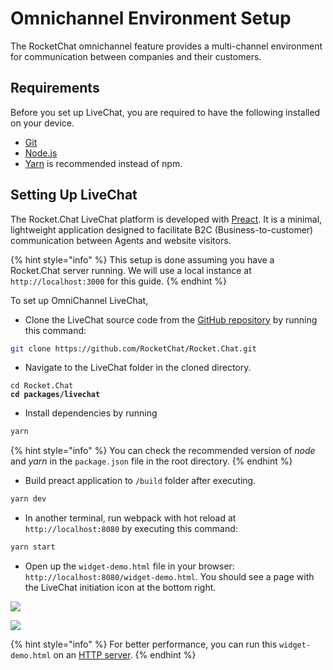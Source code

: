 # Omnichannel Environment Setup

The RocketChat omnichannel feature provides a multi-channel environment for communication between companies and their customers.

## Requirements

Before you set up LiveChat, you are required to have the following installed on your device.

* [Git](http://git-scm.com/book/en/v2/Getting-Started-Installing-Git)
* [Node.js](https://nodejs.org)
* [Yarn](http://yarnpkg.com/) is recommended instead of npm.

## Setting Up LiveChat

The Rocket.Chat LiveChat platform is developed with [Preact](https://preactjs.com/). It is a minimal, lightweight application designed to facilitate B2C (Business-to-customer) communication between Agents and website visitors.

{% hint style="info" %}
This setup is done assuming you have a Rocket.Chat server running. We will use a local instance at `http://localhost:3000` for this guide.
{% endhint %}

To set up OmniChannel LiveChat,

* Clone the LiveChat source code from the [GitHub repository](https://github.com/RocketChat/Rocket.Chat/tree/develop/packages/livechat) by running this command:

```bash
git clone https://github.com/RocketChat/Rocket.Chat.git
```

* Navigate to the LiveChat folder in the cloned directory.

<pre class="language-bash"><code class="lang-bash">cd Rocket.Chat
<strong>cd packages/livechat
</strong></code></pre>

* Install dependencies by running

```bash
yarn
```

{% hint style="info" %}
You can check the recommended version of _node_ and _yarn_ in the `package.json` file in the root directory.
{% endhint %}

* Build preact application to `/build` folder after executing.

```bash
yarn dev
```

* In another terminal, run webpack with hot reload at `http://localhost:8080` by executing this command:

```bash
yarn start
```

* Open up the `widget-demo.html` file in your browser: `http://localhost:8080/widget-demo.html`. You should see a page with the LiveChat initiation icon at the bottom right.

![](<../.gitbook/assets/image (51) (1).png>)

![](<../.gitbook/assets/image (65) (1).png>)

{% hint style="info" %}
For better performance, you can run this `widget-demo.html` on an [HTTP server](https://github.com/http-party/http-server).
{% endhint %}
